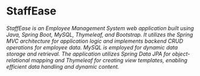 # StaffEase
<h6> StaffEase is an Employee Management System web application built using Java, Spring Boot, MySQL, Thymeleaf, and Bootstrap. It utilizes the Spring MVC architecture for application logic and implements backend CRUD operations for employee data. MySQL is employed for dynamic data storage and retrieval. The application utilizes Spring Data JPA for object-relational mapping and Thymeleaf for creating view templates, enabling efficient data handling and dynamic content.</h6>
